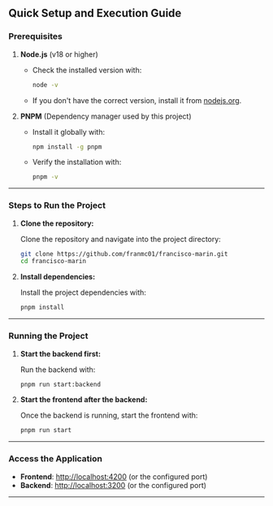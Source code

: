 ## **Quick Setup and Execution Guide**

### **Prerequisites**

1. **Node.js** (v18 or higher)
   - Check the installed version with:  
     ```bash
     node -v
     ```
   - If you don't have the correct version, install it from [nodejs.org](https://nodejs.org/en/download/package-manager).

2. **PNPM** (Dependency manager used by this project)
   - Install it globally with:  
     ```bash
     npm install -g pnpm
     ```
   - Verify the installation with:  
     ```bash
     pnpm -v
     ```
---

### **Steps to Run the Project**

1. **Clone the repository:**

   Clone the repository and navigate into the project directory:

   ```bash
   git clone https://github.com/franmc01/francisco-marin.git
   cd francisco-marin
   ```

2. **Install dependencies:**

   Install the project dependencies with:

   ```bash
   pnpm install
   ```

---

### **Running the Project**

1. **Start the backend first:**

   Run the backend with:

   ```bash
   pnpm run start:backend
   ```

2. **Start the frontend after the backend:**

   Once the backend is running, start the frontend with:

   ```bash
   pnpm run start
   ```

---

### **Access the Application**

- **Frontend**: [http://localhost:4200](http://localhost:4200) (or the configured port)
- **Backend**: [http://localhost:3200](http://localhost:3200) (or the configured port)

---
